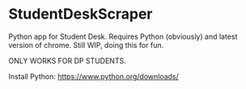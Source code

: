 # StudentDeskScraper

Python app for Student Desk. Requires Python (obviously) and latest version of chrome. Still WIP, doing this for fun.

ONLY WORKS FOR DP STUDENTS.

Install Python: https://www.python.org/downloads/

